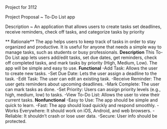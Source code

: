 Project for 3112

Project Proposal ~ To-Do List app

Description ~ An application that allows users to create tasks set deadlines, receive reminders, check off tasks, and categorize tasks by priority

**
Rationale**
    The app helps users to keep track of tasks in order to stay organized and productive. It is useful for anyone that needs a simple way to manage tasks, such as students or busy professionals.
**Description**
      This To-Do List app lets users add/edit tasks, set due dates, get reminders, check off completed tasks, and mark tasks by priority (High, Medium, Low). The app will be simple and easy to use.
**Functional**
      -Add Task: Allows the user to create new tasks.
      -Set Due Date: Lets the user assign a deadline to the task.
      -Edit Task: The user can edit an existing task.
      -Receive Reminder: The user gets reminders about upcoming deadlines.
      -Mark Complete: The user can mark tasks as done.
      -Set Priority: Users can assign priority levels (e.g., high, medium, low) to tasks.
      -View To-Do List: Allows the user to view their current tasks.
**Nonfunctional**
      -Easy to Use: The app should be simple and quick to learn.
      -Fast: The app should load quickly and respond smoothly.
      -Works Everywhere: It should work on iOS, Android, and web browsers.
      -Reliable: It shouldn’t crash or lose user data.
      -Secure: User info should be protected.
